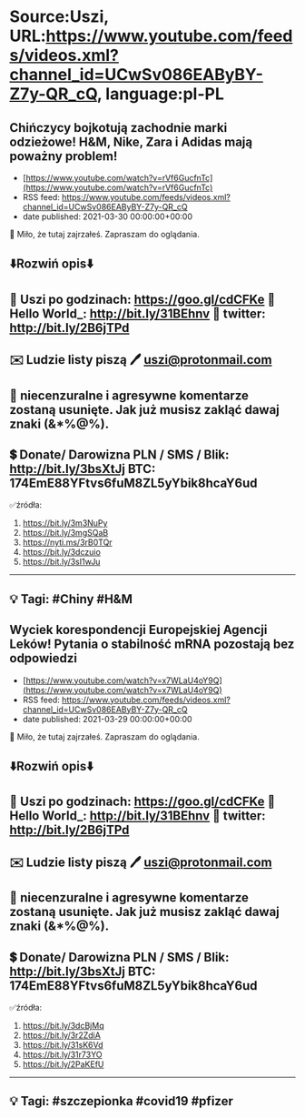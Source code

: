 # Source:Uszi, URL:https://www.youtube.com/feeds/videos.xml?channel_id=UCwSv086EAByBY-Z7y-QR_cQ, language:pl-PL

## Chińczycy bojkotują zachodnie marki odzieżowe! H&M, Nike, Zara i Adidas mają poważny problem!
 - [https://www.youtube.com/watch?v=rVf6GucfnTc](https://www.youtube.com/watch?v=rVf6GucfnTc)
 - RSS feed: https://www.youtube.com/feeds/videos.xml?channel_id=UCwSv086EAByBY-Z7y-QR_cQ
 - date published: 2021-03-30 00:00:00+00:00

🤪 Miło, że tutaj zajrzałeś.  Zapraszam do oglądania.

⬇️Rozwiń opis⬇️
------------------------------------------------------------
👀 Uszi po godzinach: https://goo.gl/cdCFKe
👀 Hello World_: http://bit.ly/31BEhnv
👀 twitter: http://bit.ly/2B6jTPd
------------------------------------------------------------
✉️ Ludzie listy piszą 
🖊️ uszi@protonmail.com
------------------------------------------------------------
👺 niecenzuralne i agresywne komentarze zostaną usunięte.  Jak już musisz zakląć dawaj znaki (&*%@%).
------------------------------------------------------------
💲 Donate/ Darowizna
PLN / SMS / Blik: http://bit.ly/3bsXtJj
BTC: 174EmE88YFtvs6fuM8ZL5yYbik8hcaY6ud
-------------------------------------------------------------
✅źródła:
1. https://bit.ly/3m3NuPy
2. https://bit.ly/3mgSQaB
3. https://nyti.ms/3rB0TQr
4. https://bit.ly/3dczuio
5. https://bit.ly/3sI1wJu
-------------------------------------------------------------
💡 Tagi: #Chiny #H&M
--------------------------------------------------------------

## Wyciek korespondencji Europejskiej Agencji Leków! Pytania o stabilność mRNA pozostają bez odpowiedzi
 - [https://www.youtube.com/watch?v=x7WLaU4oY9Q](https://www.youtube.com/watch?v=x7WLaU4oY9Q)
 - RSS feed: https://www.youtube.com/feeds/videos.xml?channel_id=UCwSv086EAByBY-Z7y-QR_cQ
 - date published: 2021-03-29 00:00:00+00:00

🤪 Miło, że tutaj zajrzałeś.  Zapraszam do oglądania.

⬇️Rozwiń opis⬇️
------------------------------------------------------------
👀 Uszi po godzinach: https://goo.gl/cdCFKe
👀 Hello World_: http://bit.ly/31BEhnv
👀 twitter: http://bit.ly/2B6jTPd
------------------------------------------------------------
✉️ Ludzie listy piszą 
🖊️ uszi@protonmail.com
------------------------------------------------------------
👺 niecenzuralne i agresywne komentarze zostaną usunięte.  Jak już musisz zakląć dawaj znaki (&*%@%).
------------------------------------------------------------
💲 Donate/ Darowizna
PLN / SMS / Blik: http://bit.ly/3bsXtJj
BTC: 174EmE88YFtvs6fuM8ZL5yYbik8hcaY6ud
-------------------------------------------------------------
✅źródła:
1. https://bit.ly/3dcBjMq
2. https://bit.ly/3r2ZdiA
3. https://bit.ly/31sK6Vd
4. https://bit.ly/31r73YO
5. https://bit.ly/2PaKEfU
-------------------------------------------------------------
💡 Tagi: #szczepionka #covid19 #pfizer
--------------------------------------------------------------

